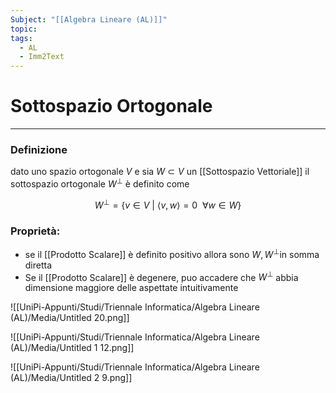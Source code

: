 ```yaml
---
Subject: "[[Algebra Lineare (AL)]]"
topic: 
tags:
  - AL
  - Imm2Text
---
```


# Sottospazio Ortogonale
---

### Definizione

dato uno spazio ortogonale $V$ e sia $W \subset V$ un [[Sottospazio Vettoriale]]  il sottospazio ortogonale $W^\bot$ è definito come

$$
W^\bot =\{v\in V\ |\ \langle v,w\rangle = 0 \ \ \forall w \in W \}
$$

### Proprietà:

- se il [[Prodotto Scalare]] è definito positivo allora sono $W,W^\bot$in somma diretta
- Se il [[Prodotto Scalare]] è degenere, puo accadere che $W^\bot$  abbia dimensione maggiore delle aspettate intuitivamente

![[UniPi-Appunti/Studi/Triennale Informatica/Algebra Lineare (AL)/Media/Untitled 20.png]]

![[UniPi-Appunti/Studi/Triennale Informatica/Algebra Lineare (AL)/Media/Untitled 1 12.png]]

![[UniPi-Appunti/Studi/Triennale Informatica/Algebra Lineare (AL)/Media/Untitled 2 9.png]]
